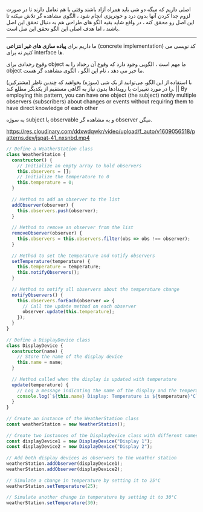 اصلی داریم که میگه دو شی باید همراه آزاد باشند وقتی با هم تعامل دارند تا در صورت لزوم جدا کردن آنها بدون درد و خونریزی انجام شود ، الگوی مشاهده گر تلاش میکنه تا این اصل رو محقق کنه ، در واقع شاید بقیه الگو های طراحی هم به دنبال تحقق این اصل باشند ، اما هدف اصلی این الگو تحقق این صل است.

---

ما داریم برای **پیاده سازی های غیر انتزاعی** (concrete implementation) کد نویسی می کنیم نه برای interface ها.

وقوع رخدادی برای object ما مهم است ، الگویی وجود دارد که وقوع آن رخداد را به object ما خبر می دهد ، نام این الگو ، الگوی مشاهده گر هست.

با استفاده از این الگو، می‌توانید از یک شی (سوژه) بخواهید که چندین ناظر (مشترکین) را در مورد تغییرات یا رویدادها بدون نیاز به آگاهی مستقیم از یکدیگر مطلع کند.
||
By employing this pattern, you can have one object (the subject) notify multiple observers (subscribers) about changes or events without requiring them to have direct knowledge of each other

به سوژه subject یا observable و به مشاهده گر observer میگن.

https://res.cloudinary.com/ddxwdqwkr/video/upload/f_auto/v1609056518/patterns.dev/jspat-41_nxsnbd.mp4

```ts
// Define a WeatherStation class
class WeatherStation {
  constructor() {
    // Initialize an empty array to hold observers
    this.observers = [];
    // Initialize the temperature to 0
    this.temperature = 0;
  }
 
  // Method to add an observer to the list
  addObserver(observer) {
    this.observers.push(observer);
  }
 
  // Method to remove an observer from the list
  removeObserver(observer) {
    this.observers = this.observers.filter(obs => obs !== observer);
  }
 
  // Method to set the temperature and notify observers
  setTemperature(temperature) {
    this.temperature = temperature;
    this.notifyObservers();
  }
 
  // Method to notify all observers about the temperature change
  notifyObservers() {
    this.observers.forEach(observer => {
      // Call the update method on each observer
      observer.update(this.temperature);
    });
  }
}
 
// Define a DisplayDevice class
class DisplayDevice {
  constructor(name) {
    // Store the name of the display device
    this.name = name;
  }
 
  // Method called when the display is updated with temperature
  update(temperature) {
    // Log a message indicating the name of the display and the temperature
    console.log(`${this.name} Display: Temperature is ${temperature}°C`);
  }
}
 
// Create an instance of the WeatherStation class
const weatherStation = new WeatherStation();
 
// Create two instances of the DisplayDevice class with different names
const displayDevice1 = new DisplayDevice("Display 1");
const displayDevice2 = new DisplayDevice("Display 2");
 
// Add both display devices as observers to the weather station
weatherStation.addObserver(displayDevice1);
weatherStation.addObserver(displayDevice2);
 
// Simulate a change in temperature by setting it to 25°C
weatherStation.setTemperature(25);
 
// Simulate another change in temperature by setting it to 30°C
weatherStation.setTemperature(30);
```

